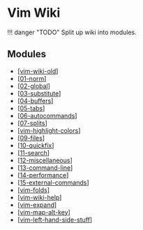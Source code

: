 Vim Wiki
===

!!! danger "TODO"
    Split up wiki into modules.

Modules
---

- [[vim-wiki-old]]
- [[01-norm]]
- [[02-global]]
- [[03-substitute]]
- [[04-buffers]]
- [[05-tabs]]
- [[06-autocommands]]
- [[07-splits]]
- [[vim-highlight-colors]]
- [[09-files]]
- [[10-quickfix]]
- [[11-search]]
- [[12-miscellaneous]]
- [[13-command-line]]
- [[14-performance]]
- [[15-external-commands]]
- [[vim-folds]]
- [[vim-wiki-help]]
- [[vim-expand]]
- [[vim-map-alt-key]]
- [[vim-left-hand-side-stuff]]

[//begin]: # "Autogenerated link references for markdown compatibility"
[vim-wiki-old]: vim-wiki-old.md "Vim Wiki Old"
[01-norm]: 01-norm.md "Norm"
[02-global]: 02-global.md "global"
[03-substitute]: 03-substitute.md "Substitute"
[04-buffers]: 04-buffers.md "Buffers"
[05-tabs]: 05-tabs.md "Tabs"
[06-autocommands]: 06-autocommands.md "Autocommands"
[07-splits]: 07-splits.md "Splits"
[vim-highlight-colors]: vim-highlight-colors.md "Vim Highlight Colors"
[09-files]: 09-files.md "Files"
[10-quickfix]: 10-quickfix.md "QuickFix"
[11-search]: 11-search.md "Search"
[12-miscellaneous]: 12-miscellaneous.md "Miscellaneous"
[13-command-line]: 13-command-line.md "Command Line"
[14-performance]: 14-performance.md "Performance"
[15-external-commands]: 15-external-commands.md "External Commands"
[vim-folds]: vim-folds.md "Vim Folds"
[vim-wiki-help]: vim-wiki-help.md "Vim Wiki Help"
[vim-expand]: vim-expand.md "Vim expand"
[vim-map-alt-key]: vim-map-alt-key.md "Vim Map Alt Key"
[vim-left-hand-side-stuff]: vim-left-hand-side-stuff.md "Vim Left Hand Side Stuff"
[//end]: # "Autogenerated link references"
